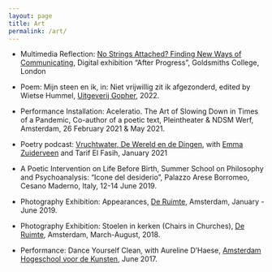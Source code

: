 ```yaml
---
layout: page
title: Art
permalink: /art/
---
```


- Multimedia Reflection: [No Strings Attached? Finding New Ways of Communicating](https://www.afterprogress.com/no-strings-attached-finding-new-ways-of-communicating), Digital exhibition “After Progress”, Goldsmiths College, London

- Poem: Mijn steen en ik, in: Niet vrijwillig zit ik afgezonderd, edited by Wietse Hummel, [Uitgeverij Gopher](https://www.gopher.nl/), 2022.

- Performance Installation: Aceleratio. The Art of Slowing Down in Times of a Pandemic, Co-author of a poetic text, Pleintheater & NDSM Werf, Amsterdam, 26 February 2021 & May 2021.

- Poetry podcast: [Vruchtwater, De Wereld en de Dingen](https://open.spotify.com/episode/3VQltbrDrbPZRUbr9Uot9l), with [Emma Zuiderveen](https://emmazuiderveen.nl/) and Tarif El Fasih, January 2021

- A Poetic Intervention on Life Before Birth, Summer School on Philosophy and Psychoanalysis: “Icone del desiderio”, Palazzo Arese Borromeo, Cesano Maderno, Italy, 12-14 June 2019.

- Photography Exhibition: Appearances, [De Ruimte](https://www.cafederuimte.nl/), Amsterdam, January - June 2019.

- Photography Exhibition: Stoelen in kerken (Chairs in Churches), [De Ruimte](https://www.cafederuimte.nl/), Amsterdam, March-August, 2018.

- Performance: Dance Yourself Clean, with Aureline D’Haese, [Amsterdam Hogeschool voor de Kunsten](https://www.ahk.nl/), June 2017.

